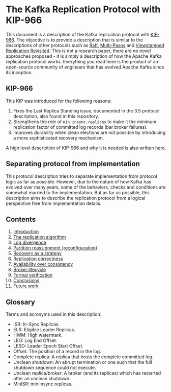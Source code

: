 # The Kafka Replication Protocol with KIP-966

This document is a description of the Kafka replication protocol with [KIP-966](https://cwiki.apache.org/confluence/display/KAFKA/KIP-966%3A+Eligible+Leader+Replicas). The objective is to provide a description that is similar to the descriptions of other protocols such as [Raft](https://raft.github.io/raft.pdf), [Multi-Paxos](https://dada.cs.washington.edu/research/tr/2009/09/UW-CSE-09-09-02.PDF) and [Viewstamped Replication Revisited](https://pmg.csail.mit.edu/papers/vr-revisited.pdf). This is not a research paper, there are no novel approaches proposed - it is simply a description of how the Apache Kafka replication protocol works. Everything you read here is the product of an open-source community of engineers that has evolved Apache Kafka since its inception.

## KIP-966

This KIP was introduced for the following reasons:

1. Fixes the Last Replica Standing issue, documented in the 3.5 protocol description, also found in this repository.
2. Strengthens the role of `min.insync.replicas` to make it the minimum replication factor of committed log records (bar broker failures).
3. Improves durability when clean elections are not possible by introducing a more sophisticated recovery mechanism.

A high level description of KIP-966 and why it is needed is also written [here](https://jack-vanlightly.com/blog/2023/8/17/kafka-kip-966-fixing-the-last-replica-standing-issue).

## Separating protocol from implementation

This protocol description tries to separate implementation from protocol logic as far as possible. However, due to the nature of how Kafka has evolved over many years, some of the behaviors, checks and conditions are somewhat married to the implementation. But as far as possible, this description aims to describe the replication protocol from a logical perspective free from implementation details.

## Contents

1. [Introduction](1_introduction.md)
2. [The replication algorithm](2_replication_algorithm.md)
3. [Log divergence](3_log_divergence.md)
4. [Partition reassignment (reconfiguration)](4_reassignment.md)
5. [Recovery as a strategy](5_recovery.md)
6. [Replication correctness](6_replication_correctness.md)
7. [Availability over consistency](7_availability.md)
8. [Broker lifecycle](8_broker_lifecycle.md)
9. [Formal verification](9_formal_verification.md)
10. [Conclusions](10_conclusions.md)
11. [Future work](11_future_work.md)

## Glossary

Terms and acronyms used in this description:

- ISR: In-Sync Replicas.
- ELR: Eligible Leader Replicas.
- HWM: High watermark.
- LEO: Log End Offset.
- LESO: Leader Epoch Start Offset.
- Offset: The position of a record in the log.
- Complete replica: A replica that hosts the complete committed log.
- Unclean shutdown: An abrupt termination or one such that the full shutdown sequence could not execute.
- Unclean replica/broker: A broker (and its replicas) which has restarted after an unclean shutdown.
- MinISR: min.insync.replicas.
